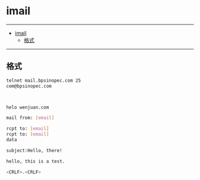 # imail

---

- [imail](#imail)
  - [格式](#格式)

---

## 格式

``` sh
telnet mail.bpsinopec.com 25
cem@bpsinopec.com



helo wenjuan.com

mail from: [email]

rcpt to: [email]
rcpt to: [email]
data

subject:Hello, there!

hello, this is a test.

<CRLF>.<CRLF>

```